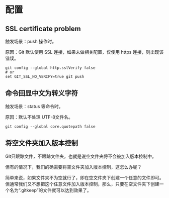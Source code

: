 # 配置

## SSL certificate problem

触发场景：push 操作时。

原因：Git 默认使用 SSL 连接，如果未做相关配置，仅使用 https 连接，则出现该错误。

```git
git config --global http.sslVerify false
# or
set GIT_SSL_NO_VERIFY=true git push
```

## 命令回显中文为转义字符

触发场景：status 等命令时。

原因：默认不处理 UTF-8文件名。

```false
git config --global core.quotepath false
```

## 将空文件夹加入版本控制

Git只跟踪文件，不跟踪文件夹，也就是说空文件夹将不会被加入版本控制中。

但有的情况下，我们的确需要将空文件夹加入版本控制，这怎么办呢？

简单来说，如果文件夹不为空就行了，即在空文件夹下创建一个任意的文件即可。但通常我们又不想把这个任意文件加入版本控制，那么，只要在空文件夹下创建一个名为“.gitkeep”的文件就可以达到效果了。